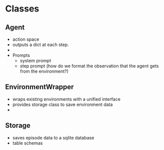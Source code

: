 

# Classes

## Agent
 - action space
 - outputs a dict at each step.
 - 
 - Prompts
   - system prompt
   - step prompt (how do we format the observation that the agent gets from the environment?)
 

## EnvironmentWrapper
- wraps existing environments with a unified interface
- provides storage class to save environment data
- 

## Storage
- saves episode data to a sqlite database
- table schemas